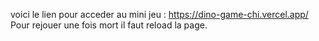 voici le lien pour acceder au mini jeu : https://dino-game-chi.vercel.app/
Pour rejouer une fois mort il faut reload la page.